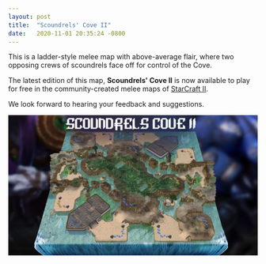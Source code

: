 ```yaml
---
layout: post
title:  "Scoundrels' Cove II"
date:   2020-11-01 20:35:24 -0800
---
```


This is a ladder-style melee map with above-average flair, where two opposing crews of scoundrels face off for control of the Cove.

The latest edition of this map, **Scoundrels' Cove II** is now available to play for free in the community-created melee maps of [StarCraft II](https://starcraft2.com/en-us/).

We look forward to hearing your feedback and suggestions. 

![Scoundrels Cove II StarCraft II Map By Outright Mental](Scoundrels-Cove-II-StarCraft-2-Map-By-Outright-Mental.jpg)
